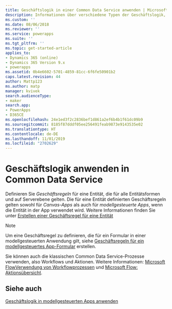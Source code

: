 ```yaml
---
title: Geschäftslogik in einer Common Data Service anwenden | Microsoft-Dokumentation
description: Informationen über verschiedene Typen der Geschäftslogik, die Sie in Ihrer App verwenden können
ms.custom: ''
ms.date: 08/06/2018
ms.reviewer: ''
ms.service: powerapps
ms.suite: ''
ms.tgt_pltfrm: ''
ms.topic: get-started-article
applies_to:
- Dynamics 365 (online)
- Dynamics 365 Version 9.x
- powerapps
ms.assetid: 0b4e6602-5701-4859-81cc-6f6fe50901b2
caps.latest.revision: 44
author: Mattp123
ms.author: matp
manager: kvivek
search.audienceType:
- maker
search.app:
- PowerApps
- D365CE
ms.openlocfilehash: 24e1ed3f2c2836bef1d861a2ef6b4b1f61dc09b9
ms.sourcegitcommit: 8185f87dddf05ee256491feab9873e9143535e02
ms.translationtype: HT
ms.contentlocale: de-DE
ms.lasthandoff: 11/01/2019
ms.locfileid: "2702629"
---
```

# <a name="apply-business-logic-in-common-data-service"></a>Geschäftslogik anwenden in Common Data Service

Definieren Sie *Geschäftsregeln* für eine Entität, die für alle Entitätsformen und auf Serverebene gelten. Die für eine Entität definierten Geschäftsregeln gelten sowohl für *Canvas-Apps* als auch für *modellgesteuerte Apps*, wenn die Entität in der App verwendet wird. Weitere Informationen finden Sie unter [Erstellen einer Geschäftsregel für eine Entität](data-platform-create-business-rule.md)

> [!NOTE]
> Um eine Geschäftsregel zu definieren, die für ein Formular in einer modellgesteuerten Anwendung gilt, siehe [Geschäftsregeln für ein modellgesteuertes App-Formular](../model-driven-apps/create-business-rules-recommendations-apply-logic-form.md) erstellen.

Sie können auch die klassischen Common Data Service-Prozesse verwenden, also Workflows und Aktionen. Weitere Informationen: [Microsoft FlowVerwendung von Workflowprozessen](/flow/workflow-processes) und [Microsoft Flow: Aktionsübersicht](/flow/actions).

## <a name="see-also"></a>Siehe auch

[Geschäftslogik in modellgesteuerten Apps anwenden](../model-driven-apps/guide-staff-through-common-tasks-processes.md)
